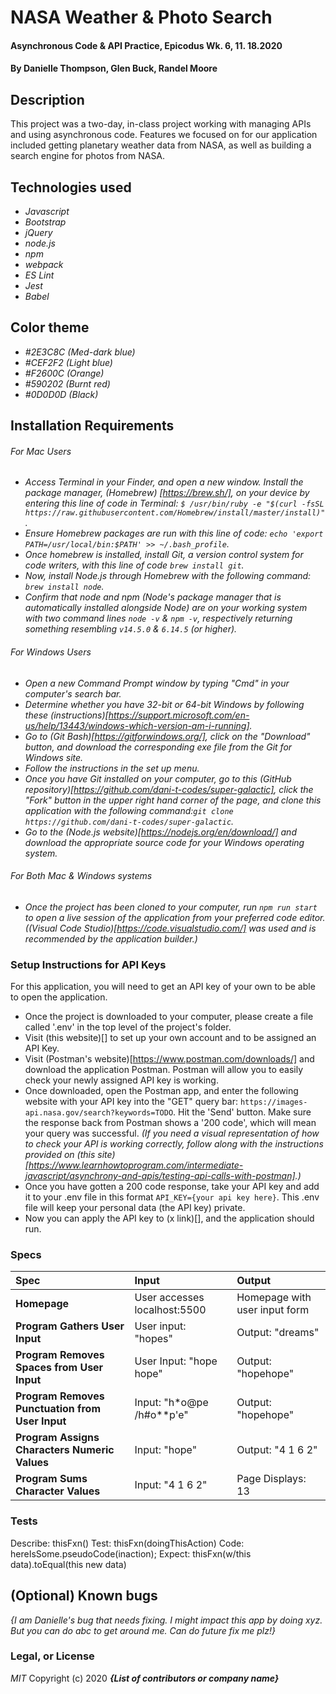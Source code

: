 # NASA Weather & Photo Search

#### Asynchronous Code & API Practice, Epicodus Wk. 6, 11. 18.2020

#### By Danielle Thompson, Glen Buck, Randel Moore

## Description

This project was a two-day, in-class project working with managing APIs and using asynchronous code. Features we focused on for our application included getting planetary weather data from NASA, as well as building a search engine for photos from NASA.

## Technologies used

- _Javascript_
- _Bootstrap_
- _jQuery_
- _node.js_
- _npm_
- _webpack_
- _ES Lint_
- _Jest_
- _Babel_

## Color theme

- _#2E3C8C (Med-dark blue)_
- _#CEF2F2 (Light blue)_
- _#F2600C (Orange)_
- _#590202 (Burnt red)_
- _#0D0D0D (Black)_

## Installation Requirements

###### For Mac Users

- _Access Terminal in your Finder, and open a new window. Install the package manager, (Homebrew) [https://brew.sh/], on your device by entering this line of code in Terminal: `$ /usr/bin/ruby -e "$(curl -fsSL https://raw.githubusercontent.com/Homebrew/install/master/install)"`._
- _Ensure Homebrew packages are run with this line of code: `echo 'export PATH=/usr/local/bin:$PATH' >> ~/.bash_profile`._
- _Once homebrew is installed, install Git, a version control system for code writers, with this line of code `brew install git`._
- _Now, install Node.js through Homebrew with the following command: `brew install node`._
- _Confirm that node and npm (Node's package manager that is automatically installed alongside Node) are on your working system with two command lines `node -v` & `npm -v`, respectively returning something resembling `v14.5.0` & `6.14.5` (or higher)._

###### For Windows Users

- _Open a new Command Prompt window by typing "Cmd" in your computer's search bar._
- _Determine whether you have 32-bit or 64-bit Windows by following these (instructions)[https://support.microsoft.com/en-us/help/13443/windows-which-version-am-i-running]._
- _Go to (Git Bash)[https://gitforwindows.org/], click on the "Download" button, and download the corresponding exe file from the Git for Windows site._
- _Follow the instructions in the set up menu._
- _Once you have Git installed on your computer, go to this (GitHub repository)[https://github.com/dani-t-codes/super-galactic], click the "Fork" button in the upper right hand corner of the page, and clone this application with the following command:`git clone https://github.com/dani-t-codes/super-galactic`._
- _Go to the (Node.js website)[https://nodejs.org/en/download/] and download the appropriate source code for your Windows operating system._

###### For Both Mac & Windows systems

- _Once the project has been cloned to your computer, run `npm run start` to open a live session of the application from your preferred code editor. ((Visual Code Studio)[https://code.visualstudio.com/] was used and is recommended by the application builder.)_

### Setup Instructions for API Keys

For this application, you will need to get an API key of your own to be able to open the application.

- Once the project is downloaded to your computer, please create a file called '.env' in the top level of the project's folder.
- Visit (this website)[] to set up your own account and to be assigned an API Key.
- Visit (Postman's website)[https://www.postman.com/downloads/] and download the application Postman. Postman will allow you to easily check your newly assigned API key is working.
- Once downloaded, open the Postman app, and enter the following website with your API key into the "GET" query bar: `https://images-api.nasa.gov/search?keywords=TODO`. Hit the 'Send' button. Make sure the response back from Postman shows a '200 code', which will mean your query was successful. _(If you need a visual representation of how to check your API is working correctly, follow along with the instructions provided on (this site)[https://www.learnhowtoprogram.com/intermediate-javascript/asynchrony-and-apis/testing-api-calls-with-postman].)_
- Once you have gotten a 200 code response, take your API key and add it to your .env file in this format `API_KEY={your api key here}`. This .env file will keep your personal data (the API key) private.
- Now you can apply the API key to (x link)[], and the application should run.

### Specs

| Spec                                            | Input                        | Output                        |
| :---------------------------------------------- | :--------------------------- | :---------------------------- |
| **Homepage**                                    | User accesses localhost:5500 | Homepage with user input form |
| **Program Gathers User Input**                  | User input: "hopes"          | Output: "dreams"              |
| **Program Removes Spaces from User Input**      | User Input: "hope hope"      | Output: "hopehope"            |
| **Program Removes Punctuation from User Input** | Input: "h\*o@pe /h#o\*\*p'e" | Output: "hopehope"            |
| **Program Assigns Characters Numeric Values**   | Input: "hope"                | Output: "4 1 6 2"             |
| **Program Sums Character Values**               | Input: "4 1 6 2"             | Page Displays: 13             |

### Tests

Describe: thisFxn()
Test: thisFxn(doingThisAction)
Code: hereIsSome.pseudoCode(inaction);
Expect: thisFxn(w/this data).toEqual(this new data)

## (Optional) Known bugs

_{I am Danielle's *bug* that needs fixing. I might impact this app by doing xyz. But you can do abc to get around me. Can do future fix me plz!}_

### Legal, or License

_MIT_ Copyright (c) 2020 **_{List of contributors or company name}_**
